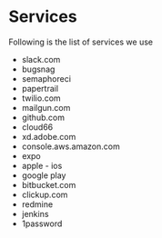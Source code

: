 # Services

Following is the list of services we use

- slack.com
- bugsnag
- semaphoreci
- papertrail
- twilio.com
- mailgun.com
- github.com
- cloud66
- xd.adobe.com
- console.aws.amazon.com
- expo
- apple - ios
- google play
- bitbucket.com
- clickup.com
- redmine
- jenkins
- 1password